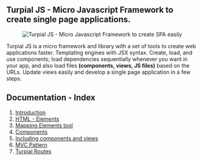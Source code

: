 <div>
	<section>	
	<h1>
		Turpial JS - Micro Javascript Framework to create single page applications.
	</h1>	
	<div style="width: 100%;text-align: center;">
		<img style="margin:auto" src="http://maricuto.website/default/public/html_base/img/projects/turpial-logo.svg" alt="Turpial JS - Micro Javascript Framework to create SPA easily">
	</div>
	<p>
		Turpial JS is a micro framework and library with a set of tools to create web applications faster. Templating engines with JSX syntax. Create, load, and use components; load dependencies sequentially whenever you want in your app, and also load files <strong>(components, views, JS files)</strong> based on the URLs. Update views easily and develop a single page application in a few steps.
	</p>
	</section>
	<section>
	<h2>
		Documentation - Index
	</h2>
	<ol>
		<li><a href="http://maricuto.website/projects/turpial/introduction">Introduction</a></li>
		<li><a href="http://maricuto.website/projects/turpial/creating_html_elements">HTML - Elements</a></li>
		<li><a href="http://maricuto.website/projects/turpial/map">Mapping Elements tool</a></li>
		<li><a href="http://maricuto.website/projects/turpial/create_web_components">Components</a></li>
		<li><a href="http://maricuto.website/projects/turpial/including_views_and_components">Including components and views</a></li>
		<li><a href="http://maricuto.website/projects/turpial/mvc_pattern">MVC Pattern</a></li>
		<li><a href="http://maricuto.website/projects/turpial/routes">Turpial Routes</a></li>
	</ol>
	</section>
</div>
